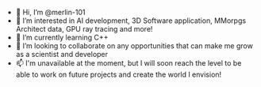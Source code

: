 - 👋 Hi, I’m @merlin-101
- 👀 I’m interested in AI development, 3D Software application, MMorpgs Architect data, GPU ray tracing and more!
- 🌱 I’m currently learning C++
- 💞️ I’m looking to collaborate on any opportunities that can make me grow as a scientist and developer
- 📫 I'm unavailable at the moment, but I will soon reach the level to be able to work on future projects and create the world I envision!

<!---
merlin-101/merlin-101 is a ✨ special ✨ repository because its `README.md` (this file) appears on your GitHub profile.
You can click the Preview link to take a look at your changes.
--->
